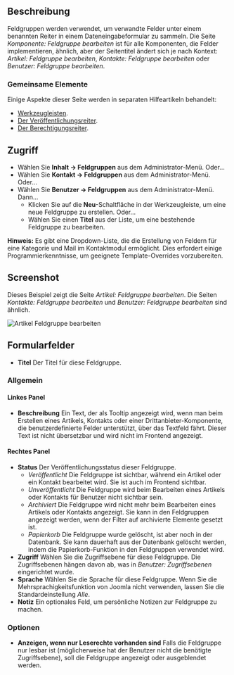 <!-- Filename: Help4.x:Component:_New_or_Edit_Field_Group / Display title: Komponente: Feldgruppe bearbeiten -->

## Beschreibung

Feldgruppen werden verwendet, um verwandte Felder unter einem benannten Reiter in einem Dateneingabeformular zu sammeln. Die Seite *Komponente: Feldgruppe bearbeiten* ist für alle Komponenten, die Felder implementieren, ähnlich, aber der Seitentitel ändert sich je nach Kontext: *Artikel: Feldgruppe bearbeiten*, *Kontakte: Feldgruppe bearbeiten* oder *Benutzer: Feldgruppe bearbeiten*.

### Gemeinsame Elemente

Einige Aspekte dieser Seite werden in separaten Hilfeartikeln behandelt:

* [Werkzeugleisten](jdocmanual?article=help/common-elements/toolbars).
* [Der Veröffentlichungsreiter](jdocmanual?article=help/common-elements/edit-publishing).
* [Der Berechtigungsreiter](jdocmanual?article=help/common-elements/edit-permissions).

## Zugriff

* Wählen Sie **Inhalt → Feldgruppen** aus dem Administrator-Menü. Oder...
* Wählen Sie **Kontakt → Feldgruppen** aus dem Administrator-Menü. Oder...
* Wählen Sie **Benutzer → Feldgruppen** aus dem Administrator-Menü. Dann...
  * Klicken Sie auf die **Neu**-Schaltfläche in der Werkzeugleiste, um eine neue Feldgruppe zu erstellen. Oder...
  * Wählen Sie einen **Titel** aus der Liste, um eine bestehende Feldgruppe zu bearbeiten.

**Hinweis:** Es gibt eine Dropdown-Liste, die die Erstellung von Feldern für eine Kategorie und Mail im Kontaktmodul ermöglicht. Dies erfordert einige Programmierkenntnisse, um geeignete Template-Overrides vorzubereiten.

## Screenshot

Dieses Beispiel zeigt die Seite *Artikel: Feldgruppe bearbeiten*. Die Seiten *Kontakte: Feldgruppe bearbeiten* und *Benutzer: Feldgruppe bearbeiten* sind ähnlich.

![Artikel Feldgruppe bearbeiten](../../../de/images/fields/articles-edit-field-group.png)

## Formularfelder

- **Titel** Der Titel für diese Feldgruppe.

### Allgemein

#### Linkes Panel

- **Beschreibung** Ein Text, der als Tooltip angezeigt wird, wenn man beim Erstellen eines Artikels, Kontakts oder einer Drittanbieter-Komponente, die benutzerdefinierte Felder unterstützt, über das Textfeld fährt. Dieser Text ist nicht übersetzbar und wird nicht im Frontend angezeigt.

#### Rechtes Panel

- **Status** Der Veröffentlichungsstatus dieser Feldgruppe.
  - *Veröffentlicht* Die Feldgruppe ist sichtbar, während ein Artikel oder ein Kontakt bearbeitet wird. Sie ist auch im Frontend sichtbar.
  - *Unveröffentlicht* Die Feldgruppe wird beim Bearbeiten eines Artikels oder Kontakts für Benutzer nicht sichtbar sein.
  - *Archiviert* Die Feldgruppe wird nicht mehr beim Bearbeiten eines Artikels oder Kontakts angezeigt. Sie kann in den Feldgruppen angezeigt werden, wenn der Filter auf archivierte Elemente gesetzt ist.
  - *Papierkorb* Die Feldgruppe wurde gelöscht, ist aber noch in der Datenbank. Sie kann dauerhaft aus der Datenbank gelöscht werden, indem die Papierkorb-Funktion in den Feldgruppen verwendet wird.
- **Zugriff** Wählen Sie die Zugriffsebene für diese Feldgruppe. Die Zugriffsebenen hängen davon ab, was in *Benutzer: Zugriffsebenen* eingerichtet wurde.
- **Sprache** Wählen Sie die Sprache für diese Feldgruppe. Wenn Sie die Mehrsprachigkeitsfunktion von Joomla nicht verwenden, lassen Sie die Standardeinstellung *Alle*.
- **Notiz** Ein optionales Feld, um persönliche Notizen zur Feldgruppe zu machen.

### Optionen

- **Anzeigen, wenn nur Leserechte vorhanden sind** Falls die Feldgruppe nur lesbar ist (möglicherweise hat der Benutzer nicht die benötigte Zugriffsebene), soll die Feldgruppe angezeigt oder ausgeblendet werden.